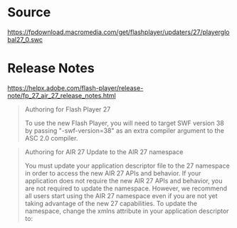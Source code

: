 Source
======

https://fpdownload.macromedia.com/get/flashplayer/updaters/27/playerglobal27_0.swc

Release Notes
=============

https://helpx.adobe.com/flash-player/release-note/fp_27_air_27_release_notes.html

> Authoring for Flash Player 27
>
> To use the new Flash Player, you will need to target SWF version 38 by passing "-swf-version=38" as an extra compiler argument to the ASC 2.0 compiler.

> Authoring for AIR 27 Update to the AIR 27 namespace
>
> You must update your application descriptor file to the 27 namespace in order to access the new AIR 27 APIs and behavior. If your application does not require the new AIR 27 APIs and behavior, you are not required to update the namespace. However, we recommend all users start using the AIR 27 namespace even if you are not yet taking advantage of the new 27 capabilities. To update the namespace, change the xmlns attribute in your application descriptor to: <application xmlns="http://ns.adobe.com/air/application/27.0">
